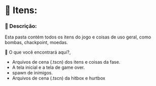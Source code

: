 <h1>📂 Itens:</h1>

<h3>📌 Descrição:</h3>
<p>Esta pasta contém todos os itens do jogo e coisas de uso geral, como bombas, chackpoint, moedas.</p>

<p>📌 O que você encontrará aqui?,</p>
<ul>
<li>Arquivos de cena (.tscn) dos itens e coisas da fase.</li>
<li>A tela inicial e a tela de game over.</li>
<li>spawn de inimigos.</li>
<li>Arquivos de cena (.tscn) da hitbox e hurtbox</li>
</ul>